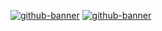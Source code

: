[![github-banner](https://saeedgolzar.ir/images/thumbnail/github-banner.svg#gh-light-mode-only)](https://saeedgolzar.ir)
[![github-banner](https://saeedgolzar.ir/images/thumbnail/github-banner-dark.svg#gh-dark-mode-only)](https://saeedgolzar.ir)
